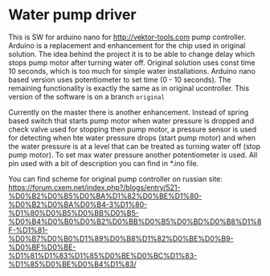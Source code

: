 # Water pump driver
This is SW for arduino nano for http://vektor-tools.com pump controller.
Arduino is a replacement and enhancement for the chip used in original solution.
The idea behind the project it is to be able to change delay which stops pump motor after turning water off. Original solution uses const time 10 seconds, which is too much for simple water installations. 
Arduino nano based version uses potentiometer to set time (0 - 10 seconds). The remaining functionality is exactly the same as in original ucontroller.
This version of the software is on a branch `original`

Currently on the master there is another enhancement.
Instead of spring based switch that starts pump motor when water pressure is dropped and check valve used for stopping then pump motor, a pressure sensor is used for detecting when hte water pressure drops (start pump motor) and when the water pressure is at a level that can be treated as turning water off (stop pump motor). To set max water pressure another potentiometer is used.
All pin used with a bit of description you can find in *.ino file.

You can find scheme for original pump controller on russian site:
https://forum.cxem.net/index.php?/blogs/entry/521-%D0%B2%D0%B5%D0%BA%D1%82%D0%BE%D1%80-%D0%B2%D0%BA%D0%B4-3%D1%80-%D1%80%D0%B5%D0%BB%D0%B5-%D0%B4%D0%B0%D0%B2%D0%BB%D0%B5%D0%BD%D0%B8%D1%8F-%D1%81-%D0%B7%D0%B0%D1%89%D0%B8%D1%82%D0%BE%D0%B9-%D0%BF%D0%BE-%D1%81%D1%83%D1%85%D0%BE%D0%BC%D1%83-%D1%85%D0%BE%D0%B4%D1%83/
